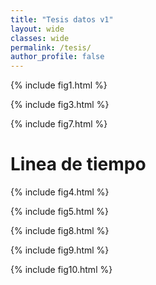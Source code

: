 ```yaml
---
title: "Tesis datos v1"
layout: wide
classes: wide
permalink: /tesis/
author_profile: false
---
```

  
  
{% include fig1.html %}  

{% include fig3.html %}  

{% include fig7.html %}  
# Linea de tiempo  

{% include fig4.html %}  

{% include fig5.html %}  

{% include fig8.html %}  

{% include fig9.html %}  

{% include fig10.html %}  